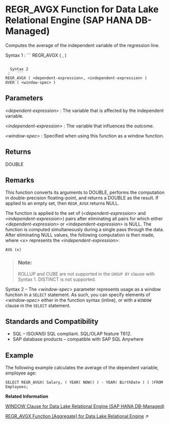 <!-- loioaf6ea1317edd434a93f5bcece6597333 -->

# REGR\_AVGX Function for Data Lake Relational Engine \(SAP HANA DB-Managed\)

Computes the average of the independent variable of the regression line.



 Syntax 1
 :   ```
REGR_AVGX ( <dependent-expression>, <independent-expression> )
```

  Syntax 2
 :   ```
REGR_AVGX ( <dependent-expression>, <independent-expression> )
OVER ( <window-spec> )
```

 

<a name="loioaf6ea1317edd434a93f5bcece6597333__section_unf_lk5_vrb"/>

## Parameters

 *<dependent-expression\>*
 :   The variable that is affected by the independent variable.

  *<independent-expression\>*
 :   The variable that influences the outcome.

  *<window-spec\>*
 :   Specified when using this function as a window function.

 

<a name="loioaf6ea1317edd434a93f5bcece6597333__section_od4_lk5_vrb"/>

## Returns

DOUBLE



<a name="loioaf6ea1317edd434a93f5bcece6597333__section_tbd_mk5_vrb"/>

## Remarks

This function converts its arguments to DOUBLE, performs the computation in double-precision floating-point, and returns a DOUBLE as the result. If applied to an empty set, then `REGR_AVGX` returns NULL.

The function is applied to the set of \(*<dependent-expression\>* and *<independent-expression\>*\) pairs after eliminating all pairs for which either *<dependent-expression\>* or *<independent-expression\>* is NULL. The function is computed simultaneously during a single pass through the data. After eliminating NULL values, the following computation is then made, where *<x\>* represents the *<independent-expression\>*:

```
AVG (x)
```

> ### Note:  
> ROLLUP and CUBE are not supported in the `GROUP BY` clause with Syntax 1. DISTINCT is not supported.

Syntax 2 – The *<window-spec\>* parameter represents usage as a window function in a `SELECT` statement. As such, you can specify elements of *<window-spec\>* either in the function syntax \(inline\), or with a `WINDOW` clause in the `SELECT` statement.



<a name="loioaf6ea1317edd434a93f5bcece6597333__section_znr_mk5_vrb"/>

## Standards and Compatibility

-   SQL – ISO/ANSI SQL compliant. SQL/OLAP feature T612.
-   SAP database products – compatible with SAP SQL Anywhere



<a name="loioaf6ea1317edd434a93f5bcece6597333__section_tlf_nk5_vrb"/>

## Example

The following example calculates the average of the dependent variable, employee age:

```
SELECT REGR_AVGX( Salary, ( YEAR( NOW() ) - YEAR( BirthDate ) ) )FROM Employees;
```

**Related Information**  


[WINDOW Clause for Data Lake Relational Engine \(SAP HANA DB-Managed\)](../030-sql-statements/window-clause-for-data-lake-relational-engine-sap-hana-db-managed-c83b61b.md "Defines all or part of a window for use with window functions such as AVG and RANK in a SELECT statement.")

[REGR_AVGX Function [Aggregate] for Data Lake Relational Engine](https://help.sap.com/viewer/19b3964099384f178ad08f2d348232a9/2023_1_QRC/en-US/a573b70d84f21015a55f85bddd70d598.html "Computes the average of the independent variable of the regression line.") :arrow_upper_right:

